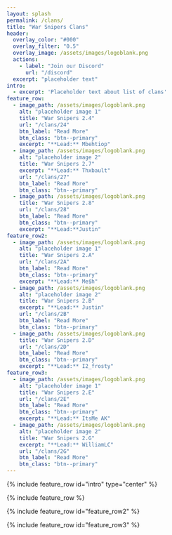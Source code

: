 ```yaml
---
layout: splash
permalink: /clans/
title: "War Snipers Clans"
header:
  overlay_color: "#000"
  overlay_filter: "0.5"
  overlay_image: /assets/images/logoblank.png
  actions:
    - label: "Join our Discord"
      url: "/discord"
  excerpt: "placeholder text"
intro:
  - excerpt: 'Placeholder text about list of clans'
feature_row:
  - image_path: /assets/images/logoblank.png
    alt: "placeholder image 1"
    title: "War Snipers 2.4"
    url: "/clans/24"
    btn_label: "Read More"
    btn_class: "btn--primary"
    excerpt: "**Lead:** Mbehtiop"
  - image_path: /assets/images/logoblank.png
    alt: "placeholder image 2"
    title: "War Snipers 2.7"
    excerpt: "**Lead:** Thxbault"
    url: "/clans/27"
    btn_label: "Read More"
    btn_class: "btn--primary"
  - image_path: /assets/images/logoblank.png
    title: "War Snipers 2.8"
    url: "/clans/28"
    btn_label: "Read More"
    btn_class: "btn--primary"
    excerpt: "**Lead:**Justin"
feature_row2:
  - image_path: /assets/images/logoblank.png
    alt: "placeholder image 1"
    title: "War Snipers 2.A"
    url: "/clans/2A"
    btn_label: "Read More"
    btn_class: "btn--primary"
    excerpt: "**Lead:** Me$h"
  - image_path: /assets/images/logoblank.png
    alt: "placeholder image 2"
    title: "War Snipers 2.B"
    excerpt: "**Lead:** Justin"
    url: "/clans/2B"
    btn_label: "Read More"
    btn_class: "btn--primary"
  - image_path: /assets/images/logoblank.png
    title: "War Snipers 2.D"
    url: "/clans/2D"
    btn_label: "Read More"
    btn_class: "btn--primary"
    excerpt: "**Lead:** I2_frosty"
feature_row3:
  - image_path: /assets/images/logoblank.png
    alt: "placeholder image 1"
    title: "War Snipers 2.E"
    url: "/clans/2E"
    btn_label: "Read More"
    btn_class: "btn--primary"
    excerpt: "**Lead:** ItsMe AK"
  - image_path: /assets/images/logoblank.png
    alt: "placeholder image 2"
    title: "War Snipers 2.G"
    excerpt: "**Lead:** WilliamLC"
    url: "/clans/2G"
    btn_label: "Read More"
    btn_class: "btn--primary"
---
```


{% include feature_row id="intro" type="center" %}

{% include feature_row %}

{% include feature_row id="feature_row2" %}

{% include feature_row id="feature_row3" %}
